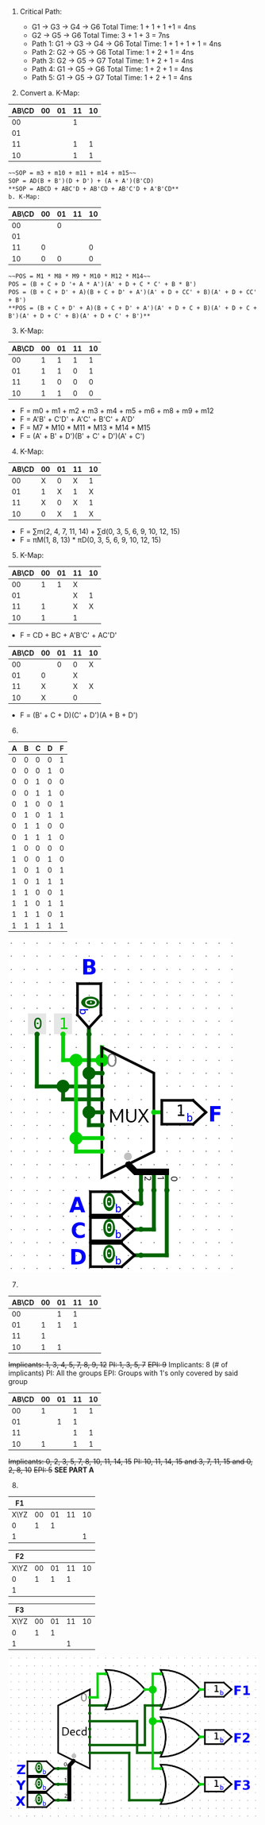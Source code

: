 1. Critical Path:
    - G1 -> G3 -> G4 -> G6     Total Time: 1 + 1 + 1 +1 = 4ns
    - G2 -> G5 -> G6     Total Time: 3 + 1 + 3 = 7ns
    - Path 1: G1 -> G3 -> G4 -> G6     Total Time: 1 + 1 + 1 + 1 = 4ns
    - Path 2: G2 -> G5 -> G6     Total Time: 1 + 2 + 1 = 4ns
    - Path 3: G2 -> G5 -> G7     Total Time: 1 + 2 + 1 = 4ns
    - Path 4: G1 -> G5 -> G6     Total Time: 1 + 2 + 1 = 4ns
    - Path 5: G1 -> G5 -> G7     Total Time: 1 + 2 + 1 = 4ns

1. Convert
    a. K-Map:

| AB\\CD | 00  | 01  | 11  | 10  |
| ------ | --- | --- | --- | --- |
| 00     |     |     | 1   |     |
| 01     |     |     |     |     |
| 11     |     |     | 1   | 1   |
| 10     |     |     | 1   | 1   |
    ~~SOP = m3 + m10 + m11 + m14 + m15~~
    SOP = AD(B + B')(D + D') + (A + A')(B'CD)
    **SOP = ABCD + ABC'D + AB'CD + AB'C'D + A'B'CD**
    b. K-Map:

| AB\\CD | 00  | 01  | 11  | 10  |
| ------ | --- | --- | --- | --- |
| 00     |     | 0   |     |     |
| 01     |     |     |     |     |
| 11     | 0   |     |     | 0   |
| 10     | 0   | 0   |     | 0   |
    ~~POS = M1 * M8 * M9 * M10 * M12 * M14~~
    POS = (B + C + D '+ A * A')(A' + D + C * C' + B * B')
    POS = (B + C + D' + A)(B + C + D' + A')(A' + D + CC' + B)(A' + D + CC' + B')
    **POS = (B + C + D' + A)(B + C + D' + A')(A' + D + C + B)(A' + D + C + B')(A' + D + C' + B)(A' + D + C' + B')**

3. K-Map:

| AB\\CD | 00  | 01  | 11  | 10  |
| ------ | --- | --- | --- | --- |
| 00     | 1   | 1   | 1   | 1   |
| 01     | 1   | 1   | 0   | 1   |
| 11     | 1   | 0   | 0   | 0   |
| 10     | 1   | 1   | 0   | 0   |
- F = m0 + m1 + m2 + m3 + m4 + m5 + m6 + m8 + m9 + m12
- F = A'B' + C'D' + A'C' + B'C' + A'D'
- F = M7 * M10 * M11 * M13 * M14 * M15
- F = (A' + B' + D')(B' + C' + D')(A' + C')

4. K-Map:

| AB\\CD | 00  | 01  | 11  | 10  |
| ------ | --- | --- | --- | --- |
| 00     | X   | 0   | X   | 1   |
| 01     | 1   | X   | 1   | X   |
| 11     | X   | 0   | X   | 1   |
| 10     | 0   | X   | 1   | X   |
- F = ∑m(2, 4, 7, 11, 14) +  ∑d(0, 3, 5, 6, 9, 10, 12, 15)
- F = πM(1, 8, 13) * πD(0, 3, 5, 6, 9, 10, 12, 15)

5. K-Map:

| AB\\CD | 00  | 01  | 11  | 10  |
| ------ | --- | --- | --- | --- |
| 00     | 1   | 1   | X   |     |
| 01     |     |     | X   | 1   |
| 11     | 1   |     | X   | X   |
| 10     | 1   |     | 1   |     |
- F = CD + BC + A'B'C' + AC'D'

| AB\\CD | 00  | 01  | 11  | 10  |
| ------ | --- | --- | --- | --- |
| 00     |     | 0   | 0   | X   |
| 01     | 0   |     | X   |     |
| 11     | X   |     | X   | X   |
| 10     | X   |     | 0   |     |
- F = (B' + C + D)(C' + D')(A + B + D')

6. 

| A   | B   | C   | D   | F   |
| --- | --- | --- | --- | --- |
| 0   | 0   | 0   | 0   | 1   |
| 0   | 0   | 0   | 1   | 0   |
| 0   | 0   | 1   | 0   | 0   |
| 0   | 0   | 1   | 1   | 0   |
| 0   | 1   | 0   | 0   | 1   |
| 0   | 1   | 0   | 1   | 1   |
| 0   | 1   | 1   | 0   | 0   |
| 0   | 1   | 1   | 1   | 0   |
| 1   | 0   | 0   | 0   | 0   |
| 1   | 0   | 0   | 1   | 0   |
| 1   | 0   | 1   | 0   | 1   |
| 1   | 0   | 1   | 1   | 1   |
| 1   | 1   | 0   | 0   | 1   |
| 1   | 1   | 0   | 1   | 1   |
| 1   | 1   | 1   | 0   | 1   |
| 1   | 1   | 1   | 1   | 1   |
![](../Images/Assignment3-0.png)

7.

| AB\\CD | 00  | 01  | 11  | 10  |
| ------ | --- | --- | --- | --- |
| 00     |     | 1   | 1   |     |
| 01     | 1   | 1   | 1   |     |
| 11     | 1   |     |     |     |
| 10     | 1   | 1   |     |     |
~~Implicants: 1, 3, 4, 5, 7, 8, 9, 12~~
~~PI: 1, 3, 5, 7~~
~~EPI: 9~~
Implicants: 8 (# of implicants)
PI: All the groups
EPI: Groups with 1's only covered by said group

| AB\\CD | 00  | 01  | 11  | 10  |
| ------ | --- | --- | --- | --- |
| 00     | 1   |     | 1   | 1   |
| 01     |     | 1   | 1   |     |
| 11     |     |     | 1   | 1   |
| 10     | 1   |     | 1   | 1   |
~~Implicants: 0, 2, 3, 5, 7, 8, 10, 11, 14, 15~~
~~PI: 10, 11, 14, 15 and 3, 7, 11, 15 and 0, 2, 8, 10~~
~~EPI: 5~~
**SEE PART A**

8.

| F1    |     |     |     |     |
| ----- | --- | --- | --- | --- |
| X\\YZ | 00  | 01  | 11  | 10  |
| 0     | 1   | 1   |     |     |
| 1     |     |     |     | 1   |

| F2    |     |     |     |     |
| ----- | --- | --- | --- | --- |
| X\\YZ | 00  | 01  | 11  | 10  |
| 0     | 1   | 1   | 1   |     |
| 1     |     |     |     |     |

| F3    |     |     |     |     |
| ----- | --- | --- | --- | --- |
| X\\YZ | 00  | 01  | 11  | 10  |
| 0     | 1   | 1   |     |     |
| 1     |     |     | 1   |     |
![](../Images/Assignment3-1.png)
